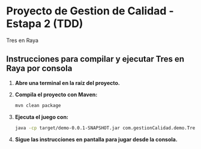 # Proyecto de Gestion de Calidad - Estapa 2 (TDD)
Tres en Raya

## Instrucciones para compilar y ejecutar Tres en Raya por consola

1. **Abre una terminal en la raíz del proyecto.**

2. **Compila el proyecto con Maven:**
   ```sh
   mvn clean package
   ```

3. **Ejecuta el juego con:**
   ```sh
   java -cp target/demo-0.0.1-SNAPSHOT.jar com.gestionCalidad.demo.TresEnRaya
   ```

4. **Sigue las instrucciones en pantalla para jugar desde la consola.**
